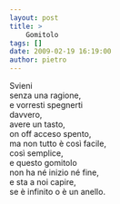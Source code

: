```yaml
---
layout: post
title: >
    Gomitolo
tags: []
date: 2009-02-19 16:19:00
author: pietro
---
```

Svieni<br/>senza una ragione,<br/>e vorresti spegnerti<br/>davvero,<br/>avere un tasto,<br/>on off acceso spento,<br/>ma non tutto è così facile,<br/>così semplice,<br/>e questo gomitolo<br/>non ha né inizio né fine,<br/>e sta a noi capire,<br/>se è infinito o è un anello.

